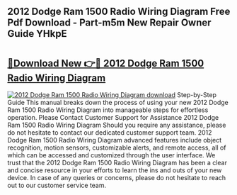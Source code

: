 ## 2012 Dodge Ram 1500 Radio Wiring Diagram Free Pdf Download - Part-m5m New Repair Owner Guide YHkpE

# <h2><a href="http://dfmo7k.blite.top/?on=2012+Dodge+Ram+1500+Radio+Wiring+Diagram">🔗Download New 👉🔴 2012 Dodge Ram 1500 Radio Wiring Diagram</a></h2>

[![2012 Dodge Ram 1500 Radio Wiring Diagram download](https://i.imgur.com/lujVjoI.png)](http://dfmo7k.blite.top/?on=2012+Dodge+Ram+1500+Radio+Wiring+Diagram)
Step-by-Step Guide This manual breaks down the process of using your new 2012 Dodge Ram 1500 Radio Wiring Diagram into manageable steps for effortless operation. Please Contact Customer Support for Assistance 2012 Dodge Ram 1500 Radio Wiring Diagram Should you require any assistance, please do not hesitate to contact our dedicated customer support team. 2012 Dodge Ram 1500 Radio Wiring Diagram advanced features include object recognition, motion sensors, customizable alerts, and remote access, all of which can be accessed and customized through the user interface. We trust that the 2012 Dodge Ram 1500 Radio Wiring Diagram has been a clear and concise resource in your efforts to learn the ins and outs of your new device. In case of any queries or concerns, please do not hesitate to reach out to our customer service team.
